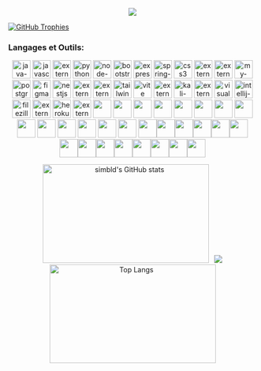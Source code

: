 <p align="center">
<img src="https://raw.githubusercontent.com/LingDong-/shan-shui-inf/master/screenshots/screen002.jpg"/p>
</p>

[![GitHub Trophies](https://github-profile-trophy.vercel.app/?username=simbld&no-frame=true&no-bg=true&theme=darkhub&row=1&column=6&margin-w=50&margin-h=50)](https://github.com/ryo-ma/github-profile-trophy)

### Langages et Outils:

<p align="center">
<img width="37" height="37" src="https://img.icons8.com/3d-fluency/37/java-coffee-cup-logo.png" alt="java-coffee-cup-logo"/> 
<img width="37" height="37" src="https://img.icons8.com/arcade/37/javascript.png" alt="javascript"/> 
<img width="37" height="37" src="https://img.icons8.com/external-tal-revivo-shadow-tal-revivo/37/external-react-a-javascript-library-for-building-user-interfaces-logo-shadow-tal-revivo.png" alt="external-react-a-javascript-library-for-building-user-interfaces-logo-shadow-tal-revivo"/> 
<img width="37" height="37" src="https://img.icons8.com/3d-fluency/37/python.png" alt="python"/> 
<img width="37" height="37" src="https://img.icons8.com/fluency/37/node-js.png" alt="node-js"/>
<img width="37" height="37" src="https://img.icons8.com/plasticine/37/bootstrap.png" alt="bootstrap"/> 
<img width="37" height="37" src="https://img.icons8.com/officel/37/express-js.png" alt="express-js"/> 
<img width="37" height="37" src="https://img.icons8.com/office/37/spring-logo.png" alt="spring-logo"/> 
<img width="37" height="37" src="https://img.icons8.com/plasticine/37/css3.png" alt="css3"/> <img width="37" height="37" src="https://img.icons8.com/external-tal-revivo-color-tal-revivo/80/external-docker-a-set-of-coupled-software-as-a-service-logo-color-tal-revivo.png" alt="external-docker-a-set-of-coupled-software-as-a-service-logo-color-tal-revivo"/> 
<img width="37" height="37" src="https://img.icons8.com/external-those-icons-lineal-color-those-icons/37/external-Git-social-media-those-icons-lineal-color-those-icons.png" alt="external-Git-social-media-those-icons-lineal-color-those-icons"/> 
<img width="37" height="37" src="https://img.icons8.com/color/37/my-sql.png" alt="my-sql"/> 
<img width="37" height="37" src="https://img.icons8.com/plasticine/37/postgreesql.png" alt="postgreesql"/> 
<img width="37" height="37" src="https://img.icons8.com/stickers/37/figma.png" alt="figma"/> 
<img width="37" height="37" src="https://img.icons8.com/color/37/nestjs.png" alt="nestjs"/> 
<img width="37" height="37" src="https://img.icons8.com/external-tal-revivo-shadow-tal-revivo/37/external-typescript-an-open-source-programming-language-developed-and-maintained-by-microsoft-logo-shadow-tal-revivo.png" alt="external-typescript-an-open-source-programming-language-developed-and-maintained-by-microsoft-logo-shadow-tal-revivo"/>
<img width="37" height="37" src="https://img.icons8.com/external-tal-revivo-shadow-tal-revivo/37/external-yarn-fast-reliable-and-secure-dependency-management-web-portal-logo-shadow-tal-revivo.png" alt="external-yarn-fast-reliable-and-secure-dependency-management-web-portal-logo-shadow-tal-revivo"/>
<img width="37" height="37" src="https://img.icons8.com/fluency/37/tailwind_css.png" alt="tailwind_css"/> 
<img width="37" height="37" src="https://img.icons8.com/color/37/vite.png" alt="vite"/> 
<img width="37" height="37" src="https://img.icons8.com/external-tal-revivo-shadow-tal-revivo/37/external-postman-is-the-only-complete-api-development-environment-logo-shadow-tal-revivo.png" alt="external-postman-is-the-only-complete-api-development-environment-logo-shadow-tal-revivo"/> 
<img width="37" height="37" src="https://img.icons8.com/color/37/kali-linux.png" alt="kali-linux"/>
<img width="37" height="37" src="https://img.icons8.com/external-tal-revivo-shadow-tal-revivo/37/external-firebase-a-googles-mobile-platform-that-helps-you-quickly-develop-high-quality-apps-logo-shadow-tal-revivo.png" alt="external-firebase-a-googles-mobile-platform-that-helps-you-quickly-develop-high-quality-apps-logo-shadow-tal-revivo"/> 
<img width="37" height="37" src="https://img.icons8.com/color/37/visual-studio-code-2019.png" alt="visual-studio-code-2019"/>
<img width="37" height="37" src="https://img.icons8.com/color/37/intellij-idea.png" alt="intellij-idea"/>
<img width="37" height="37" src="https://img.icons8.com/color/37/filezilla.png" alt="filezilla"/>
<img width="37" height="37" src="https://img.icons8.com/external-tal-revivo-shadow-tal-revivo/37/external-eclipse-an-integrated-development-environment-used-in-computer-programming-logo-shadow-tal-revivo.png" alt="external-eclipse-an-integrated-development-environment-used-in-computer-programming-logo-shadow-tal-revivo"/>
<img width="37" height="37" src="https://img.icons8.com/color/37/heroku.png" alt="heroku"/>
<img width="37" height="37" src="https://img.icons8.com/external-tal-revivo-shadow-tal-revivo/37/external-netlify-a-cloud-computing-company-that-offers-hosting-and-serverless-backend-services-for-static-websites-logo-shadow-tal-revivo.png" alt="external-netlify-a-cloud-computing-company-that-offers-hosting-and-serverless-backend-services-for-static-websites-logo-shadow-tal-revivo"/>
<img width="37" height="37" src="https://cdn.jsdelivr.net/gh/devicons/devicon/icons/processing/processing-original.svg" />
<img width="37" height="37" src="https://cdn.jsdelivr.net/gh/devicons/devicon/icons/blender/blender-original.svg" />
<img width="37" height="37" src="https://cdn.jsdelivr.net/gh/devicons/devicon/icons/ssh/ssh-original.svg"/>
<img width="37" height="37" src="https://cdn.jsdelivr.net/gh/devicons/devicon/icons/spring/spring-original.svg" />
<img width="37" height="37" src="https://cdn.jsdelivr.net/gh/devicons/devicon/icons/sass/sass-original.svg" />
<img width="37" height="37" src="https://cdn.jsdelivr.net/gh/devicons/devicon/icons/redux/redux-original.svg" />
<img width="37" height="37" src="https://cdn.jsdelivr.net/gh/devicons/devicon/icons/npm/npm-original-wordmark.svg" />
<img width="37" height="37" src="https://cdn.jsdelivr.net/gh/devicons/devicon/icons/msdos/msdos-original.svg" />
<img width="37" height="37" src="https://cdn.jsdelivr.net/gh/devicons/devicon/icons/linux/linux-original.svg" />
<img width="37" height="37" src="https://cdn.jsdelivr.net/gh/devicons/devicon/icons/jquery/jquery-original.svg" />
<img width="37" height="37" src="https://cdn.jsdelivr.net/gh/devicons/devicon/icons/intellij/intellij-original.svg" />
<img width="37" height="37" src="https://cdn.jsdelivr.net/gh/devicons/devicon/icons/ifttt/ifttt-original.svg" />
<img width="37" height="37" src="https://cdn.jsdelivr.net/gh/devicons/devicon/icons/html5/html5-original.svg" />
<img width="37" height="37" src="https://cdn.jsdelivr.net/gh/devicons/devicon/icons/gimp/gimp-original.svg" />
<img width="37" height="37" src="https://cdn.jsdelivr.net/gh/devicons/devicon/icons/jest/jest-plain.svg" /><img width="37" height="37" src="https://cdn.jsdelivr.net/gh/devicons/devicon/icons/bash/bash-original.svg" /><img width="37" height="37" src="https://cdn.jsdelivr.net/gh/devicons/devicon/icons/eslint/eslint-original.svg" /><img width="37" height="37" src="https://cdn.jsdelivr.net/gh/devicons/devicon/icons/gulp/gulp-plain.svg" /><img width="37" height="37" src="https://cdn.jsdelivr.net/gh/devicons/devicon/icons/less/less-plain-wordmark.svg" /><img width="37" height="37" src="https://cdn.jsdelivr.net/gh/devicons/devicon/icons/webpack/webpack-original.svg" /><img width="37" height="37" src="https://cdn.jsdelivr.net/gh/devicons/devicon/icons/flutter/flutter-original.svg" /><img width="37" height="37" src="https://cdn.jsdelivr.net/gh/devicons/devicon/icons/mongodb/mongodb-original.svg" /><img width="37" height="37" src="https://cdn.jsdelivr.net/gh/devicons/devicon/icons/nextjs/nextjs-original.svg" /><img width="37" height="37" src="https://cdn.jsdelivr.net/gh/devicons/devicon/icons/gatsby/gatsby-original.svg" /><img width="37" height="37" src="https://cdn.jsdelivr.net/gh/devicons/devicon/icons/premierepro/premierepro-original.svg" /><img width="37" height="37" src="https://cdn.jsdelivr.net/gh/devicons/devicon/icons/redis/redis-original.svg" /><img width="37" height="37" src="https://cdn.jsdelivr.net/gh/devicons/devicon/icons/aftereffects/aftereffects-original.svg" /><img width="37" height="37" src="https://cdn.jsdelivr.net/gh/devicons/devicon/icons/graphql/graphql-plain.svg" />
</p>
<p align="center">
  <img width="337" height="200" src="https://github-readme-stats.vercel.app/api?username=simbld&show_icons=true&theme=radical" alt="simbld's GitHub stats" /> &nbsp;
<img src="https://raw.githubusercontent.com/TheDudeThatCode/TheDudeThatCode/master/Assets/Developer.gif" />
  <img width="337" height="200"src="https://github-readme-stats.vercel.app/api/top-langs/?username=simbld&layout=compact&theme=radical" alt="Top Langs" />
</p>
